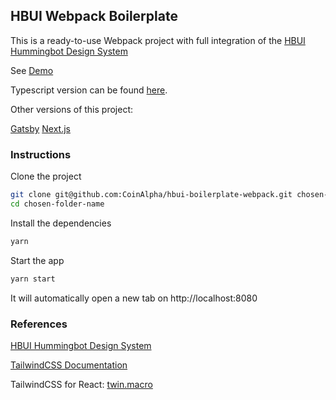 ## HBUI Webpack Boilerplate

This is a ready-to-use Webpack project with full integration of the [HBUI Hummingbot Design System](https://hbui.netlify.app/)

See [Demo](https://hbui-boilerplate-webpack.netlify.app/)

Typescript version can be found [here](https://github.com/CoinAlpha/hbui-boilerplate-webpack-ts).

Other versions of this project:

[Gatsby](https://github.com/CoinAlpha/hbui-boilerplate-gatsby)
[Next.js](https://github.com/CoinAlpha/hbui-boilerplate-nextjs)

### Instructions

Clone the project

```bash
git clone git@github.com:CoinAlpha/hbui-boilerplate-webpack.git chosen-folder-name
cd chosen-folder-name
```

Install the dependencies

```bash
yarn
```

Start the app

```bash
yarn start
```

It will automatically open a new tab on
http://localhost:8080


### References

[HBUI Hummingbot Design System](https://hbui.netlify.app/)

[TailwindCSS Documentation](https://tailwindcss.com/docs)

TailwindCSS for React: [twin.macro](https://github.com/ben-rogerson/twin.macro)
